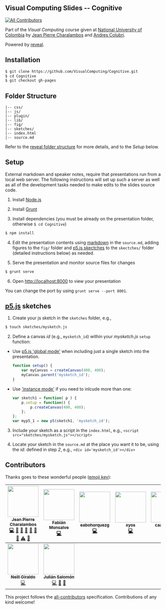 ## Visual Computing Slides -- Cognitive
[![All Contributors](https://img.shields.io/badge/all_contributors-9-orange.svg?style=flat-square)](#contributors)

Part of the *Visual Computing* course given at [National University of Colombia](http://www.disi.unal.edu.co/) by [Jean Pierre Charalambos](http://otrolado.info) and [Andres Colubri](http://andrescolubri.net/).

Powered by [reveal](https://github.com/hakimel/reveal.js).

<!--- a long list of students and links to their pages. To come ;) -->

## Installation

 ```sh
 $ git clone https://github.com/VisualComputing/Cognitive.git
 $ cd Cognitive
 $ git checkout gh-pages
 ```

## Folder Structure

    |-- css/
    |-- js/
    |-- plugin/
    |-- lib/
    |-- fig/
    |-- sketches/
    |-- index.html
    |-- source.md
    
Refer to the [reveal folder structure](https://github.com/hakimel/reveal.js#folder-structure) for more details, and to the *Setup* below.

## Setup

External markdown and speaker notes, require that presentations run from a local web server. The following instructions will set up such a server as well as all of the development tasks needed to make edits to the slides source code.

1. Install [Node.js](http://nodejs.org/)

2. Install [Grunt](http://gruntjs.com/getting-started#installing-the-cli)

3. Install dependencies (you must be already on the presentation folder, otherwise ```$ cd Cognitive```)

 ```sh
 $ npm install
 ```

4. Edit the presentation contents using [markdown](http://daringfireball.net/projects/markdown/) in the `source.md`, adding figures to the `fig/` folder and [p5.js skectches](http://p5js.org/) to the `skectches/` folder (detailed instructions below) as needed.

5. Serve the presentation and monitor source files for changes

 ```sh
 $ grunt serve
 ```

6. Open <http://localhost:8000> to view your presentation

 You can change the port by using `grunt serve --port 8001`.

<!---

7. Update to upstream

 ```sh
 $ git remote add reveal.js https://github.com/hakimel/reveal.js.git
 $ git pull reveal.js master
 ```
-->

## [p5.js](http://p5js.org/) sketches

1. Create your js sketch in the ```sketches``` folder, e.g.,


 ```sh
 $ touch sketches/mysketch.js
 ```
 
2. Define a canvas _id_ (e.g., ```mysketch_id```) within your _mysketch.js_ `setup` function:

  * Use [p5.js 'global mode'](https://github.com/lmccart/itp-creative-js/wiki/Spring-2014:-Week-5#global-and-instance-mode) when including just a single sketch into the presentation.

    ```javascript
    function setup() {
        var myCanvas = createCanvas(400, 400);
        myCanvas.parent('mysketch_id');
    }
    ```

  * Use ['instance mode'](https://github.com/lmccart/itp-creative-js/wiki/Spring-2014:-Week-5#global-and-instance-mode) if you need to inlcude more than one:

    ```javascript
    var sketch1 = function( p ) {
        p.setup = function() {
            p.createCanvas(400, 400);
        };
    };
    var myp5_1 = new p5(sketch1, 'mysketch_id');
    ```

3. Include your sketch as a script in the ```index.html```, e.g., ```<script src="sketches/mysketch.js"></script>```

4. Locate your sketch in the ```source.md``` at the place you want it to be, using the _id_: defined in step *2*, e.g., ```<div id='mysketch_id'></div>```

## Contributors

Thanks goes to these wonderful people ([emoji key](https://github.com/kentcdodds/all-contributors#emoji-key)):

<!-- ALL-CONTRIBUTORS-LIST:START - Do not remove or modify this section -->
<!-- prettier-ignore -->
| [<img src="https://avatars2.githubusercontent.com/u/645599?v=4" width="100px;"/><br /><sub><b>Jean Pierre Charalambos</b></sub>](https://github.com/nakednous)<br />[💻](https://github.com/VisualComputing/Cognitive/commits?author=nakednous "Code") [📖](https://github.com/VisualComputing/Cognitive/commits?author=nakednous "Documentation") [🐛](https://github.com/VisualComputing/Cognitive/issues?q=author%3Anakednous "Bug reports") [🎨](#design-nakednous "Design") [🤔](#ideas-nakednous "Ideas, Planning, & Feedback") [💬](#question-nakednous "Answering Questions") [📢](#talk-nakednous "Talks") [⚠️](https://github.com/VisualComputing/Cognitive/commits?author=nakednous "Tests") [🔧](#tool-nakednous "Tools") | [<img src="https://avatars1.githubusercontent.com/u/10618020?v=4" width="100px;"/><br /><sub><b>Fabián Monsalve</b></sub>](https://github.com/whispers16)<br />[💻](https://github.com/VisualComputing/Cognitive/commits?author=whispers16 "Code") | [<img src="https://avatars1.githubusercontent.com/u/5273761?v=4" width="100px;"/><br /><sub><b>eabohorquezg</b></sub>](https://github.com/eabohorquezg)<br />[💻](https://github.com/VisualComputing/Cognitive/commits?author=eabohorquezg "Code") | [<img src="https://avatars2.githubusercontent.com/u/96923?v=4" width="100px;"/><br /><sub><b>xyos</b></sub>](https://github.com/xyos)<br />[💻](https://github.com/VisualComputing/Cognitive/commits?author=xyos "Code") | [<img src="https://avatars2.githubusercontent.com/u/7006928?v=4" width="100px;"/><br /><sub><b>caatovarbo</b></sub>](https://github.com/caatovarbo)<br />[💻](https://github.com/VisualComputing/Cognitive/commits?author=caatovarbo "Code") | [<img src="https://avatars2.githubusercontent.com/u/14080124?v=4" width="100px;"/><br /><sub><b>Sergio Castro</b></sub>](https://github.com/sacastroc)<br />[💻](https://github.com/VisualComputing/Cognitive/commits?author=sacastroc "Code") | [<img src="https://avatars2.githubusercontent.com/u/15643489?v=4" width="100px;"/><br /><sub><b>Víctor Ramírez</b></sub>](https://github.com/vgramirezc)<br />[💻](https://github.com/VisualComputing/Cognitive/commits?author=vgramirezc "Code") |
| :---: | :---: | :---: | :---: | :---: | :---: | :---: |
| [<img src="https://avatars1.githubusercontent.com/u/7451047?v=4" width="100px;"/><br /><sub><b>Neill Giraldo</b></sub>](https://www.hackerrank.com/NeillGiraldo)<br />[💻](https://github.com/VisualComputing/Cognitive/commits?author=NeillGiraldo "Code") | [<img src="https://avatars0.githubusercontent.com/u/14846464?v=4" width="100px;"/><br /><sub><b>Julián Salomón</b></sub>](https://github.com/JulianSalomon)<br />[💻](https://github.com/VisualComputing/Cognitive/commits?author=JulianSalomon "Code") [🤔](#ideas-JulianSalomon "Ideas, Planning, & Feedback") [🐛](https://github.com/VisualComputing/Cognitive/issues?q=author%3AJulianSalomon "Bug reports") |
<!-- ALL-CONTRIBUTORS-LIST:END -->

This project follows the [all-contributors](https://github.com/kentcdodds/all-contributors) specification. Contributions of any kind welcome!
